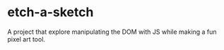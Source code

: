 # etch-a-sketch
A project that explore manipulating the DOM with JS while making a fun pixel art tool. 